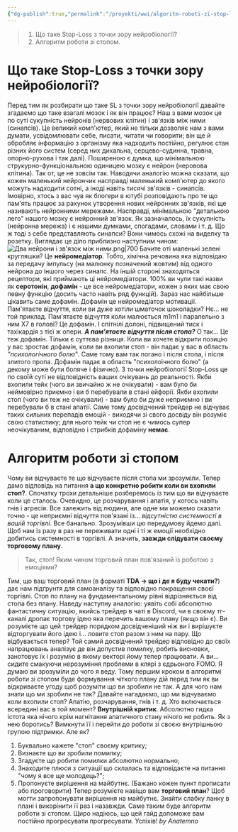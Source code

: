 ```yaml
---
{"dg-publish":true,"permalink":"/proyekti/wwi/algoritm-roboti-zi-stop-loss/","tags":["trading","neurobiology","article"]}
---
```


>1. Що таке Stop-Loss з точки зору нейробіології?
>2. Алгоритм роботи зі стопом.

# Що таке Stop-Loss з точки зору нейробіології?
Перед тим як розбирати що таке SL з точки зору нейробіології давайте згадаємо що таке взагалі мозок і як він працює?
Наш з вами мозок це по суті сукупність нейронів (нервових клітин) і зв'язків між ними (синапсів). Це великий комп'ютер, який не тільки дозволяє нам з вами думати, усвідомлювати себе, писати, читати чи говорити; він ще й обробляє інформацію з організму яка надходить постійно, регулює стан різних його систем (серед них дихальна, серцево-судинна, травна, опорно-рухова і так далі). 
Поширеною є думка, що мінімальною струкурно-функціональною одиницею мозку є нейрон (неровова клітина). Так от, це не зовсім так. Наводячи аналогію можна сказати, що кожен маленький нейрончик насправді маленький комп'ютер до якого можуть надходити сотні, а іноді навіть тисячі зв'язків - синапсів. Імовірно, хтось з вас чув як блогери в ютубі розповідають про те що пам'ять працює за рахунок утворення нових нейронних зв'язків, які ще називають нейронними мережами. Насправді, мінімальною "деталькою лего" нашого мозку є нейронний зв'язок. Як зазначалось, їх сукупність (нейронна мережа) і є нашими думками, спогадами, словами і т. д.
Що ж тоді з себе представляють синапси? Вони чимось схожі на виделку та розетку. Виглядає це діло приблизно наступним чином:
![Два нейрони і зв'язок між ними.png|700](/img/user/Excalidraw/%D0%94%D0%B2%D0%B0%20%D0%BD%D0%B5%D0%B9%D1%80%D0%BE%D0%BD%D0%B8%20%D1%96%20%D0%B7%D0%B2'%D1%8F%D0%B7%D0%BE%D0%BA%20%D0%BC%D1%96%D0%B6%20%D0%BD%D0%B8%D0%BC%D0%B8.png)
Бачите оті маленькі зелені кругляшки? Це **нейромедіатор**. Тобто, хімічна речовина яка відповідаю за передачу імпульсу (на малюнку позначений жовтим) від одного нейрона до іншого через синапс. На іншій стороні знаходяться рецептори, які приймають ці нейромедіатори. 
100% ви чули такі назви як **серотонін**, **дофамін** - це все нейромедіатори, кожен з яких має свою певну функцію (досить часто навіть ряд функцій).
Зараз нас найбільше цікавить саме дофамін. Дофамін це нейромедіатор мотивації. Пам'ятаєте відчуття, коли ви дуже хотіли шматочок шоколадки? Нє... не той приклад. Пам'ятаєте відчуття коли малюється m1m1 і паралельно з ним X7 в голові? Це дофамін. І спітнілі долоні, підвищений тиск і тахікардія з тієї ж опери.
***А пам'ятаєте відчуття після стопа?*** О так... Це теж дофамін. Тільки є суттєва різниця. Коли ви хочете відкрити позицію у вас зростає дофамін, коли ви вхопили стоп - він падає у вас в область *"психологічного болю"*. Саме тому вам так погано і після стопа, і після злитого пропа. Дофамін падає в область "психолоічного болю" (а декому може бути боляче і фізично).
З точки нейробіології Stop-Loss це по своїй суті не відповідність ваших очікувань до реальності. Якби вхопили тейк (чого ви звичайно ж не очікували) - вам було би неймовірно приємно і ви б перебували в стані ейфорії. Якби вхопили стоп (чого ви теж не очікували) - вам було би дуже неприємно і ви перебували б в стані апатії. Саме тому досвідчений трейдер не відчуває таких сильних перепадів емоцій - виходячи зі свого досвіду він розуміє свою статистику; для нього тейк чи стоп не є чимось супер неочікуваним, відповідно і стрибків дофаміну **немає**.
# Алгоритм роботи зі стопом
Чому ви відчуваєте те що відчуваєте після стопа ми зрозуміли. Тепер дамо відповідь на питання **а що конкретно робити коли ви вхопили стоп?**.
Спочатку трохи детальніше розберемось із тим що ви відчуваєте коли це сталось. Очевидно, це розчарування і апатія, у когось навіть гнів і агресія. Все залежить від людини, але одне ми можемо сказати точно - це неприємні відчуття пов'язані із... *відсутністю системності в вашій торгівлі*. Все банально.
Зрозумівши цю передумову йдемо далі. Щоб нам із разу в раз не переживати одні і ті ж емоції необхідно добитись системності в торгівлі. А значить, **завжди слідувати своєму торговому плану**.

> Так, стоп! Яким чином торговий план пов'язаний із роботою з емоціями?

Тим, що ваш торговий план (в форматі **TDA → що і де я буду чекати?**) дає нам підґрунтя для самоаналізу та відповідно покращення своєї торгівлі. Стоп по плану на фундаментальному рівні відрізняється від стопа без плану.
Наведу наступну аналогію: уявіть собі абсолютно фантастичну ситуацію, якийсь трейдер в чаті в Discord, чи в своєму тг-каналі дропає торгову ідею яка перечить вашому плану (якщо він є). Ви розумієте що цей трейдер порядком досвідченіший ніж ви і вирішуєте відторгувати його ідею і... ловите стоп разом з ним на пару.
Що відбувається тепер? Той самий досвідчений трейдер відповідно до своїх напрацювань аналізує де він допустив помилку, робить висновки, занотовує їх і розумію в якому векторі йому тепер працювати. А ви... сидите смакуючи нерозуміння проблеми в клярі з єдрьоного FOMO. Я думаю ви зрозуміли до чого я веду.
Тому першим кроком в алгоритмі роботи зі стопом буде формування чіткого плану дій перед тим як ви відкриваєте угоду щоб розуміти що ви зробили не так.
А для чого нам знати що ми зробили не так?
Давайте нагадаємо, що ми відчуваємо коли вхопили стоп? Апатію, розчарування, гнів і т. д. Хто включається всередині вас в той момент? **Внутрішній критик**. Абсолютно гидка істота яка нічого крім нагнітання апатичного стану нічого не робить. Як з нею боротись? Вимкнути її і перейти до роботи зі своєю внутрішньою групою підтримки. Але як?
1. Буквально кажете "стоп" своєму критику;
2. Визнаєте що ви зробили помилку;
3. Згадуєте що робити помилки абсолютно нормально;
4. Знаходите плюси з ситуації що склалась та відповідаєте на питання "чому я все ще молодець?";
5. Пропонуєте вирішення на майбутнє.
(Бажано кожен пункт прописати або проговорити)
Тепер розумієте навіщо вам **торговий план**? Щоб могти запропонувати вирішення на майбутнє. Знайти слабку ланку в плані і викорінити її раз і назавжди.
Саме таким буде алгоритм роботи зі стопом. Щиро надіюсь, що цей гайд допоможе вам постійно прогресувати прогресувати.
Успіхів!
*by Anatemno*